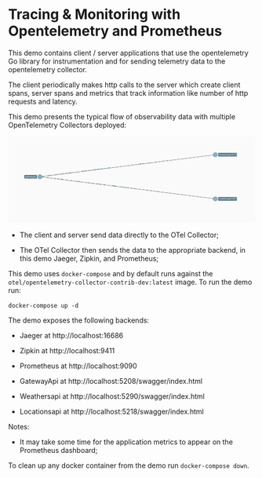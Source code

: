 # Tracing & Monitoring with Opentelemetry and Prometheus

This demo contains client / server applications that use the
opentelemetry Go library for instrumentation and for sending telemetry data
to the opentelemetry collector.

The client periodically makes http calls to the server which
create client spans, server spans and metrics that track information like
number of http requests and latency.

This demo presents the typical flow of observability data with multiple
OpenTelemetry Collectors deployed:

<img src="diagram.png" alt="drawing" style="width:800px;"/>

- The client and server send data directly to the OTel Collector;

- The OTel Collector then sends the data to the appropriate backend, in this demo
 Jaeger, Zipkin, and Prometheus;

This demo uses `docker-compose` and by default runs against the 
`otel/opentelemetry-collector-contrib-dev:latest` image. To run the demo run:

```shell
docker-compose up -d
```

The demo exposes the following backends:

- Jaeger at http://localhost:16686
- Zipkin at http://localhost:9411
- Prometheus at http://localhost:9090 

- GatewayApi at http://localhost:5208/swagger/index.html
- Weathersapi at http://localhost:5290/swagger/index.html
- Locationsapi at http://localhost:5218/swagger/index.html

Notes:

- It may take some time for the application metrics to appear on the Prometheus
 dashboard;

To clean up any docker container from the demo run `docker-compose down`.
